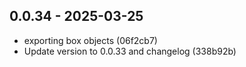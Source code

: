 ## 0.0.34 - 2025-03-25

* exporting box objects (06f2cb7)
* Update version to 0.0.33 and changelog (338b92b)